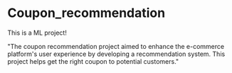 # Coupon_recommendation
This is a ML project!


"The coupon recommendation project aimed to enhance the e-commerce platform's user experience by developing a recommendation system. This project helps get the right coupon to potential customers."
